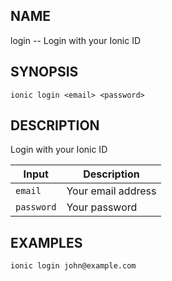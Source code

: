 
## NAME
login -- Login with your Ionic ID
  
## SYNOPSIS
    ionic login <email> <password>
  
## DESCRIPTION
Login with your Ionic ID


Input | Description
----- | ----------
`email` | Your email address
`password` | Your password




## EXAMPLES
    ionic login john@example.com 
